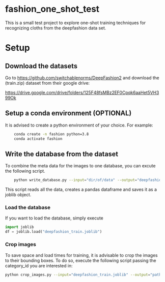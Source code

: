 # fashion_one_shot_test
This is a small test project to explore one-shot training techniques for recognizing cloths from the deepfashion data set.

# Setup
## Download the datasets
Go to https://github.com/switchablenorms/DeepFashion2 and download the (train.zip) dataset from their google drive: 

https://drive.google.com/drive/folders/125F48fsMBz2EF0Cpqk6aaHet5VH399Ok

## Setup a conda environment (OPTIONAL)
It is advised to create a python environment of your choice. For example:

```bash
    conda create -n fashion python=3.8
    conda activate fashion
```

## Write the database from the dataset
To combine the meta data for the images to one database, you can excute the following script.
```bash
    python write_database.py --input="dir/of/data" --output="deepfashion_train.joblib"
```
This script reads all the data, creates a pandas dataframe and saves it as a joblib object.

### Load the database
If you want to load the database, simply execute 

```python
import joblib
df = joblib.load("deepfashion_train.joblib")
```

### Crop images
To save space and load times for training, it is advisable to crop the images to their bounding boxes. To do so, execute the following script passing the category_id you are interested in:

```bash
python crop_images.py --input="deepfashion_train.joblib" --output="path/to/cropped_images_dir" --category="1"
```